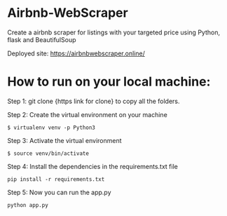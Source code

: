 # Airbnb-WebScraper
Create a airbnb scraper for listings with your targeted price using Python, flask and BeautifulSoup

Deployed site: https://airbnbwebscraper.online/



# How to run on your local machine:

Step 1: git clone {https link for clone} to copy all the folders.

Step 2: Create the virtual environment on your machine
```
$ virtualenv venv -p Python3
```

Step 3: Activate the virtual environment
```
$ source venv/bin/activate
```

Step 4: Install the dependencies in the requirements.txt file
```
pip install -r requirements.txt
```

Step 5: Now you can run the app.py
```
python app.py
```




